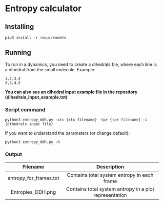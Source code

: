 # Entropy calculator

## Installing
```
pip3 install -r requirements
```

## Running
To run in a dynamics, you need to create a dihedrals file, where each line is a dihedral from the small molecule. Example:
```
1,2,3,4
2,3,4,5
```
**You can also see an dihedral input example file in the repository (dihedrals_input_example.txt)**

### Script command
```
python3 entropy_ddh.py -xtc {xtx filename} -tpr {tpr filename} -i {dihedrals input file}
```

If you want to understand the parameters (or change default):
```
python3 entropy_ddh.py -h
```

### Output
| Filename | Description |
| :---: | :---: |
| entropy_for_frames.txt | Contains total system entropy in each frame |
| Entropies_DDH.png | Contains total system entropy in a plot representation |
